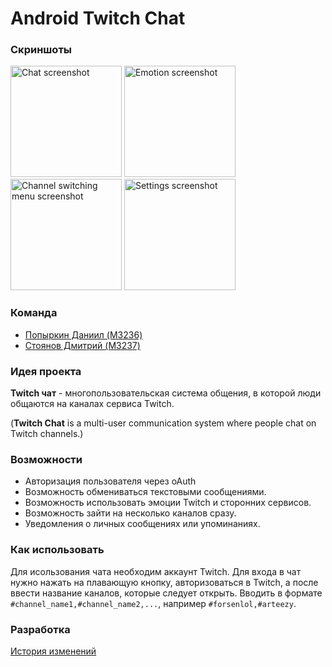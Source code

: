 # Android Twitch Chat

### Скриншоты
<img alt="Chat screenshot" src="https://pp.vk.me/c638726/v638726212/1155f/WKctILaLUqw.jpg" height="178px"> <img alt="Emotion screenshot" src="https://cloud.githubusercontent.com/assets/17340158/20457771/72b0a8e0-aea3-11e6-9ae0-8662f84a0f0f.png" height="178px"> <img alt="Channel switching menu screenshot" src="https://pp.vk.me/c638726/v638726212/11569/TncJ_8a3lSc.jpg" height="178px"> <img alt="Settings screenshot" src="https://pp.vk.me/c638726/v638726212/11573/RIlBFV5UU6M.jpg" height="178px">




### Команда
* [Попыркин Даниил (M3236)](https://github.com/ghost3432)
* [Стоянов Дмитрий (M3237)](https://github.com/DimaStoyanov)

### Идея проекта
**Twitch чат** -  многопользовательская система общения, в которой люди общаются на каналах сервиса Twitch.

(**Twitch Chat** is a multi-user communication system where people chat on Twitch channels.)

### Возможности
  * Авторизация пользователя через oAuth
  * Возможность обмениваться текстовыми сообщениями.
  * Возможность использовать эмоции Twitch и сторонних сервисов.
  * Возможность зайти на несколько каналов сразу.
  * Уведомления о личных сообщениях или упоминаниях.


### Как использовать
Для исользования чата необходим аккаунт Twitch. Для входа в чат нужно нажать на плавающую кнопку, авторизоваться в Twitch, а после ввести название каналов, которые следует открыть. Вводить в формате `#channel_name1,#channel_name2,...`, например `#forsenlol,#arteezy`. 

 
### Разработка
[История изменений](CHANGELOG.md)
